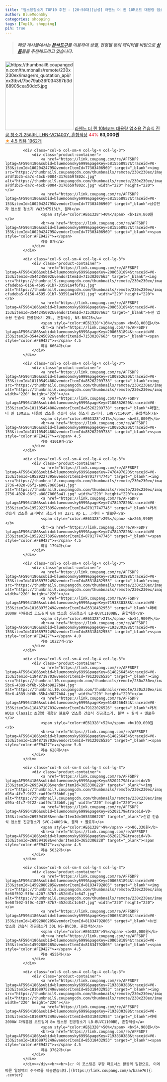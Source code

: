 ```yaml
---
title: "업소용청소기 TOP10 추천 - [20~50대][남성] 라헨느 더 퀸 10M코드 대용량 업소용 건습식 진공 청소기 25리터, LHN-VC1400Y, 혼합색상"
author: BlueMoonSky
categories: shopping
tags: [Top10, shopping]
pin: true
---
```


> ##### 해당 게시물에서는 [**분석도구**](https://itemscout.io/)를 이용하여 **성별**, **연령별** 등의 데이터를 바탕으로 [**상품**](https://link.coupang.com/a/baae76)들을 추천해드리고 있습니다.
<div class="container"><div class="row">
            <div class="col-6 col-sm-4 col-lg-4 col-lg-3">
                <div class="product-container">
                    <a href="https://link.coupang.com/re/AFFSDP?lptag=AF5964186&subid=bluemoonsky6999&pageKey=7180862620&traceid=V0-153&itemId=18110549480&vendorItemId=85262209738" target="_blank"><img src="https://thumbnail6.coupangcdn.com/thumbnails/remote/230x230ex/image/rs_quotation_api/rnx3tbvt/7bc79ab36f034397b3d68905cea50dc5.jpg" alt="https://thumbnail6.coupangcdn.com/thumbnails/remote/230x230ex/image/rs_quotation_api/rnx3tbvt/7bc79ab36f034397b3d68905cea50dc5.jpg" width="220" height="220"></a>
                    <a href="https://link.coupang.com/re/AFFSDP?lptag=AF5964186&subid=bluemoonsky6999&pageKey=7180862620&traceid=V0-153&itemId=18110549480&vendorItemId=85262209738" target="_blank">라헨느 더 퀸 10M코드 대용량 업소용 건습식 진공 청소기 25리터, LHN-VC1400Y, 혼합색상</a>
                    <span style="color:#E61328">44%</span> <b>63,000원</b>
                    <br><a href="https://link.coupang.com/re/AFFSDP?lptag=AF5964186&subid=bluemoonsky6999&pageKey=7180862620&traceid=V0-153&itemId=18110549480&vendorItemId=85262209738" target="_blank"><span style="color:#FE9427">★</span> 4.5
                    리뷰 1962개</a>
                </div>
            </div>
            
            <div class="col-6 col-sm-4 col-lg-4 col-lg-3">
                <div class="product-container">
                    <a href="https://link.coupang.com/re/AFFSDP?lptag=AF5964186&subid=bluemoonsky6999&pageKey=5815568957&traceid=V0-153&itemId=10020424795&vendorItemId=77303406969" target="_blank"><img src="https://thumbnail9.coupangcdn.com/thumbnails/remote/230x230ex/image/retail/images/4951021089496910-a7df1b25-da7c-46cb-9004-3176559f802c.jpg" alt="https://thumbnail9.coupangcdn.com/thumbnails/remote/230x230ex/image/retail/images/4951021089496910-a7df1b25-da7c-46cb-9004-3176559f802c.jpg" width="220" height="220"></a>
                    <a href="https://link.coupang.com/re/AFFSDP?lptag=AF5964186&subid=bluemoonsky6999&pageKey=5815568957&traceid=V0-153&itemId=10020424795&vendorItemId=77303406969" target="_blank">삼성전자 업소용 청소기 VW33M7513LY, 블랙</a>
                    <span style="color:#E61328">40%</span> <b>124,860원</b>
                    <br><a href="https://link.coupang.com/re/AFFSDP?lptag=AF5964186&subid=bluemoonsky6999&pageKey=5815568957&traceid=V0-153&itemId=10020424795&vendorItemId=77303406969" target="_blank"><span style="color:#FE9427">★</span> 
                    리뷰 0개</a>
                </div>
            </div>
            
            <div class="col-6 col-sm-4 col-lg-4 col-lg-3">
                <div class="product-container">
                    <a href="https://link.coupang.com/re/AFFSDP?lptag=AF5964186&subid=bluemoonsky6999&pageKey=2086581894&traceid=V0-153&itemId=3544245092&vendorItemId=71530207663" target="_blank"><img src="https://thumbnail9.coupangcdn.com/thumbnails/remote/230x230ex/image/retail/images/1841140121706443-cfadeba5-6156-4595-91b7-33591a4f6f91.jpg" alt="https://thumbnail9.coupangcdn.com/thumbnails/remote/230x230ex/image/retail/images/1841140121706443-cfadeba5-6156-4595-91b7-33591a4f6f91.jpg" width="220" height="220"></a>
                    <a href="https://link.coupang.com/re/AFFSDP?lptag=AF5964186&subid=bluemoonsky6999&pageKey=2086581894&traceid=V0-153&itemId=3544245092&vendorItemId=71530207663" target="_blank">뉴썬 업소용 건습식 진공청소기 25L, 혼합색상, NS-BVC25</a>
                    <span style="color:#E61328">16%</span> <b>68,000원</b>
                    <br><a href="https://link.coupang.com/re/AFFSDP?lptag=AF5964186&subid=bluemoonsky6999&pageKey=2086581894&traceid=V0-153&itemId=3544245092&vendorItemId=71530207663" target="_blank"><span style="color:#FE9427">★</span> 4.5
                    리뷰 6664개</a>
                </div>
            </div>
            
            <div class="col-6 col-sm-4 col-lg-4 col-lg-3">
                <div class="product-container">
                    <a href="https://link.coupang.com/re/AFFSDP?lptag=AF5964186&subid=bluemoonsky6999&pageKey=7180862620&traceid=V0-153&itemId=18110549480&vendorItemId=85262209738" target="_blank"><img src="https://thumbnail6.coupangcdn.com/thumbnails/remote/230x230ex/image/rs_quotation_api/rnx3tbvt/7bc79ab36f034397b3d68905cea50dc5.jpg" alt="https://thumbnail6.coupangcdn.com/thumbnails/remote/230x230ex/image/rs_quotation_api/rnx3tbvt/7bc79ab36f034397b3d68905cea50dc5.jpg" width="220" height="220"></a>
                    <a href="https://link.coupang.com/re/AFFSDP?lptag=AF5964186&subid=bluemoonsky6999&pageKey=7180862620&traceid=V0-153&itemId=18110549480&vendorItemId=85262209738" target="_blank">라헨느 더 퀸 10M코드 대용량 업소용 건습식 진공 청소기 25리터, LHN-VC1400Y, 혼합색상</a>
                    <span style="color:#E61328">21%</span> <b>63,000원</b>
                    <br><a href="https://link.coupang.com/re/AFFSDP?lptag=AF5964186&subid=bluemoonsky6999&pageKey=7180862620&traceid=V0-153&itemId=18110549480&vendorItemId=85262209738" target="_blank"><span style="color:#FE9427">★</span> 4.5
                    리뷰 41019개</a>
                </div>
            </div>
            
            <div class="col-6 col-sm-4 col-lg-4 col-lg-3">
                <div class="product-container">
                    <a href="https://link.coupang.com/re/AFFSDP?lptag=AF5964186&subid=bluemoonsky6999&pageKey=7478497820&traceid=V0-153&itemId=19529227395&vendorItemId=87017747745" target="_blank"><img src="https://thumbnail8.coupangcdn.com/thumbnails/remote/230x230ex/image/retail/images/2023/08/29/10/2/c33e8af3-2736-4020-86f2-a80870605a41.jpg" alt="https://thumbnail8.coupangcdn.com/thumbnails/remote/230x230ex/image/retail/images/2023/08/29/10/2/c33e8af3-2736-4020-86f2-a80870605a41.jpg" width="220" height="220"></a>
                    <a href="https://link.coupang.com/re/AFFSDP?lptag=AF5964186&subid=bluemoonsky6999&pageKey=7478497820&traceid=V0-153&itemId=19529227395&vendorItemId=87017747745" target="_blank">카처 건습식 업소용 프리미엄 청소기 NT 22/1 Ap L, 그레이 + 옐로우</a>
                    <span style="color:#E61328">29%</span> <b>265,990원</b>
                    <br><a href="https://link.coupang.com/re/AFFSDP?lptag=AF5964186&subid=bluemoonsky6999&pageKey=7478497820&traceid=V0-153&itemId=19529227395&vendorItemId=87017747745" target="_blank"><span style="color:#FE9427">★</span> 4.5
                    리뷰 1794개</a>
                </div>
            </div>
            
            <div class="col-6 col-sm-4 col-lg-4 col-lg-3">
                <div class="product-container">
                    <a href="https://link.coupang.com/re/AFFSDP?lptag=AF5964186&subid=bluemoonsky6999&pageKey=7193830388&traceid=V0-153&itemId=18168975249&vendorItemId=85318432953" target="_blank"><img src="https://thumbnail9.coupangcdn.com/thumbnails/remote/230x230ex/image/rs_quotation_api/lhwbsnbo/7227eb0f0d2f46dbae5d8f632d723ea3.jpg" alt="https://thumbnail9.coupangcdn.com/thumbnails/remote/230x230ex/image/rs_quotation_api/lhwbsnbo/7227eb0f0d2f46dbae5d8f632d723ea3.jpg" width="220" height="220"></a>
                    <a href="https://link.coupang.com/re/AFFSDP?lptag=AF5964186&subid=bluemoonsky6999&pageKey=7193830388&traceid=V0-153&itemId=18168975249&vendorItemId=85318432953" target="_blank">라베 2000W 파워흡입 코드길이 8m 업소용 진공청소기 LB-BUVC1100BE, 혼합색상</a>
                    <span style="color:#E61328">21%</span> <b>54,900원</b>
                    <br><a href="https://link.coupang.com/re/AFFSDP?lptag=AF5964186&subid=bluemoonsky6999&pageKey=7193830388&traceid=V0-153&itemId=18168975249&vendorItemId=85318432953" target="_blank"><span style="color:#FE9427">★</span> 4.0
                    리뷰 10227개</a>
                </div>
            </div>
            
            <div class="col-6 col-sm-4 col-lg-4 col-lg-3">
                <div class="product-container">
                    <a href="https://link.coupang.com/re/AFFSDP?lptag=AF5964186&subid=bluemoonsky6999&pageKey=6148266454&traceid=V0-153&itemId=11848718703&vendorItemId=79122026526" target="_blank"><img src="https://thumbnail10.coupangcdn.com/thumbnails/remote/230x230ex/image/retail/images/2021/10/27/16/1/8d1c10fa-5bc6-4389-bf6b-65b4b9827b84.jpg" alt="https://thumbnail10.coupangcdn.com/thumbnails/remote/230x230ex/image/retail/images/2021/10/27/16/1/8d1c10fa-5bc6-4389-bf6b-65b4b9827b84.jpg" width="220" height="220"></a>
                    <a href="https://link.coupang.com/re/AFFSDP?lptag=AF5964186&subid=bluemoonsky6999&pageKey=6148266454&traceid=V0-153&itemId=11848718703&vendorItemId=79122026526" target="_blank">카처 WD1s Classic 초경량 대용량 블로우 업소용 건습식 진공청소기, 블랙 + 실버 + 옐로우</a>
                    <span style="color:#E61328">52%</span> <b>109,000원</b>
                    <br><a href="https://link.coupang.com/re/AFFSDP?lptag=AF5964186&subid=bluemoonsky6999&pageKey=6148266454&traceid=V0-153&itemId=11848718703&vendorItemId=79122026526" target="_blank"><span style="color:#FE9427">★</span> 5.0
                    리뷰 628개</a>
                </div>
            </div>
            
            <div class="col-6 col-sm-4 col-lg-4 col-lg-3">
                <div class="product-container">
                    <a href="https://link.coupang.com/re/AFFSDP?lptag=AF5964186&subid=bluemoonsky6999&pageKey=85202179&traceid=V0-153&itemId=269594108&vendorItemId=3653306228" target="_blank"><img src="https://thumbnail7.coupangcdn.com/thumbnails/remote/230x230ex/image/retail/images/2018/04/23/15/1/6c8669ca-d95a-4fc7-9f22-cadf9cf33bb0.jpg" alt="https://thumbnail7.coupangcdn.com/thumbnails/remote/230x230ex/image/retail/images/2018/04/23/15/1/6c8669ca-d95a-4fc7-9f22-cadf9cf33bb0.jpg" width="220" height="220"></a>
                    <a href="https://link.coupang.com/re/AFFSDP?lptag=AF5964186&subid=bluemoonsky6999&pageKey=85202179&traceid=V0-153&itemId=269594108&vendorItemId=3653306228" target="_blank">신일 건습식 업소용 진공청소기 SVC-2400SHA, 블랙 + 옐로우</a>
                    <span style="color:#E61328">9%</span> <b>86,330원</b>
                    <br><a href="https://link.coupang.com/re/AFFSDP?lptag=AF5964186&subid=bluemoonsky6999&pageKey=85202179&traceid=V0-153&itemId=269594108&vendorItemId=3653306228" target="_blank"><span style="color:#FE9427">★</span> 4.5
                    리뷰 5632개</a>
                </div>
            </div>
            
            <div class="col-6 col-sm-4 col-lg-4 col-lg-3">
                <div class="product-container">
                    <a href="https://link.coupang.com/re/AFFSDP?lptag=AF5964186&subid=bluemoonsky6999&pageKey=2086581894&traceid=V0-153&itemId=14592880285&vendorItemId=81834792805" target="_blank"><img src="https://thumbnail8.coupangcdn.com/thumbnails/remote/230x230ex/image/retail/images/207414486957751-5e68f502-5f0c-4207-87b7-452dd1c1c647.jpg" alt="https://thumbnail8.coupangcdn.com/thumbnails/remote/230x230ex/image/retail/images/207414486957751-5e68f502-5f0c-4207-87b7-452dd1c1c647.jpg" width="220" height="220"></a>
                    <a href="https://link.coupang.com/re/AFFSDP?lptag=AF5964186&subid=bluemoonsky6999&pageKey=2086581894&traceid=V0-153&itemId=14592880285&vendorItemId=81834792805" target="_blank">뉴썬 업소용 건습식 진공청소기 30L NS-BVC30, 혼합색상</a>
                    <span style="color:#E61328">5%</span> <b>88,000원</b>
                    <br><a href="https://link.coupang.com/re/AFFSDP?lptag=AF5964186&subid=bluemoonsky6999&pageKey=2086581894&traceid=V0-153&itemId=14592880285&vendorItemId=81834792805" target="_blank"><span style="color:#FE9427">★</span> 4.5
                    리뷰 4555개</a>
                </div>
            </div>
            
            <div class="col-6 col-sm-4 col-lg-4 col-lg-3">
                <div class="product-container">
                    <a href="https://link.coupang.com/re/AFFSDP?lptag=AF5964186&subid=bluemoonsky6999&pageKey=7193830388&traceid=V0-153&itemId=18168975249&vendorItemId=85318432953" target="_blank"><img src="https://thumbnail9.coupangcdn.com/thumbnails/remote/230x230ex/image/rs_quotation_api/lhwbsnbo/7227eb0f0d2f46dbae5d8f632d723ea3.jpg" alt="https://thumbnail9.coupangcdn.com/thumbnails/remote/230x230ex/image/rs_quotation_api/lhwbsnbo/7227eb0f0d2f46dbae5d8f632d723ea3.jpg" width="220" height="220"></a>
                    <a href="https://link.coupang.com/re/AFFSDP?lptag=AF5964186&subid=bluemoonsky6999&pageKey=7193830388&traceid=V0-153&itemId=18168975249&vendorItemId=85318432953" target="_blank">라베 2000W 파워흡입 코드길이 8m 업소용 진공청소기 LB-BUVC1100BE, 혼합색상</a>
                    <span style="color:#E61328">50%</span> <b>54,900원</b>
                    <br><a href="https://link.coupang.com/re/AFFSDP?lptag=AF5964186&subid=bluemoonsky6999&pageKey=7193830388&traceid=V0-153&itemId=18168975249&vendorItemId=85318432953" target="_blank"><span style="color:#FE9427">★</span> 4.5
                    리뷰 3762개</a>
                </div>
            </div>
            </div></div><br><br>[👉 이 포스팅은 쿠팡 파트너스 활동의 일환으로, 이에 따른 일정액의 수수료를 제공받습니다.](https://link.coupang.com/a/baae76){: .center}